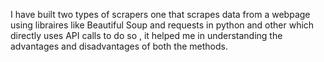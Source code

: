 I have built two types of scrapers one that scrapes data from a webpage using libraires like Beautiful Soup and requests in python and other which directly uses API calls to do so , it helped me in understanding the advantages and disadvantages of both the methods.

